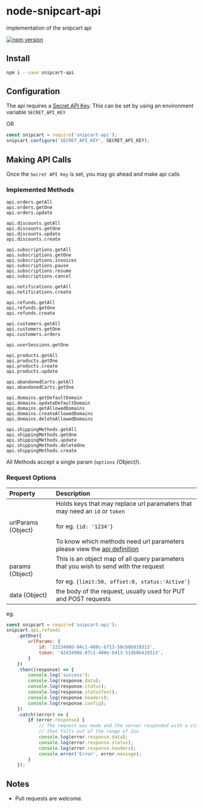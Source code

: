 # node-snipcart-api

implementation of the snipcart api

[![npm version](https://badge.fury.io/js/snipcart-api.svg)](https://badge.fury.io/js/snipcart-api)

## Install

```bash
npm i --save snipcart-api
```

## Configuration

The api requires a [Secret API Key](https://docs.snipcart.com/merchant-dashboard/account-configurations#2-api-keys).
This can be set by using an environment variable `SECRET_API_KEY`

OR

```js
const snipcart = require('snipcart-api');
snipcart.configure('SECRET_API_KEY', SECRET_API_KEY);
```

## Making API Calls

Once the `Secret API Key` is set, you may go ahead and make api calls

### Implemented Methods

```
api.orders.getAll
api.orders.getOne
api.orders.update

api.discounts.getAll
api.discounts.getOne
api.discounts.update
api.discounts.create

api.subscriptions.getAll
api.subscriptions.getOne
api.subscriptions.invoices
api.subscriptions.pause
api.subscriptions.resume
api.subscriptions.cancel

api.notifications.getAll
api.notifications.create

api.refunds.getAll
api.refunds.getOne
api.refunds.create

api.customers.getAll
api.customers.getOne
api.customers.orders

api.userSessions.getOne

api.products.getAll
api.products.getOne
api.products.create
api.products.update

api.abandonedCarts.getAll
api.abandonedCarts.getOne

api.domains.getDefaultDomain
api.domains.updateDefaultDomain
api.domains.getAllowedDomains
api.domains.createAllowedDomains
api.domains.deleteAllowedDomains

api.shippingMethods.getAll
api.shippingMethods.getOne
api.shippingMethods.update
api.shippingMethods.deleteOne
api.shippingMethods.create
```

All Methods accept a single param (`options` *{Object}*).


### Request Options

|Property|Description|
|:--|:--|
|urlParams {Object}| Holds keys that may replace url paramaters that may need an `id` or `token`<br> <br> for eg. `{id: '1234'}`<br> <br> To know which methods need url parameters please view the [api definition](lib/api/methods/index.js)|
|params {Object}|This is an object map of all query parameters that you wish to send with the request <br> <br> for eg. `{limit:50, offset:0, status:'Active'}`|
|data {Object}| the body of the request, usually used for PUT and POST requests|


eg.

```js
const snipcart = require('snipcart-api');
snipcart.api.refunds
    .getOne({
        urlParams: {
            id: '2223490d-84c1-480c-b713-50cb0b819313',
            token: '4243490d-87c1-480e-b413-51db0b419313',
        }
    })
    .then((response) => {
        console.log('success');
        console.log(response.data);
        console.log(response.status);
        console.log(response.statusText);
        console.log(response.headers);
        console.log(response.config);
    })
    .catch((error) => {
        if (error.response) {
            // The request was made and the server responded with a status code
            // that falls out of the range of 2xx
            console.log(error.response.data);
            console.log(error.response.status);
            console.log(error.response.headers);
            console.error('Error', error.message);
        }
    });
```

## Notes

- Pull requests are welcome.


